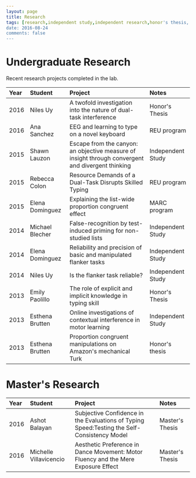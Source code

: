 ```yaml
---
layout: page
title: Research
tags: [research,independent study,independent research,honor's thesis, thesis]
date: 2016-08-24
comments: false
---
```


# Undergraduate Research

Recent research projects completed in the lab.

|Year|Student|Project|Notes|
|:---|:------|:------|:----|
|2016|Niles Uy|A twofold investigation into the nature of dual-task interference|Honor's Thesis|
|2016|Ana Sanchez|EEG and learning to type on a novel keyboard|REU program|
|2015|Shawn Lauzon|Escape from the canyon: an objective measure of insight through convergent and divergent thinking|Independent Study|
|2015|Rebecca Colon|Resource Demands of a Dual-Task Disrupts Skilled Typing|REU program|
|2015|Elena Dominguez|Explaining the list-wide proportion congruent effect|MARC program|
|2014|Michael Blecher|False-recognition by test-induced priming for non-studied lists|Independent Study|
|2014|Elena Dominguez|Reliability and precision of basic and manipulated flanker tasks|Independent Study|
|2014|Niles Uy|Is the flanker task reliable?|Independent Study|
|2013|Emily Paolillo|The role of explicit and implicit knowledge in typing skill|Honor's Thesis|
|2013|Esthena Brutten|Online investigations of contextual interference in motor learning|Independent Study|
|2013|Esthena Brutten|Proportion congruent manipulations on Amazon's mechanical Turk|Honor's thesis|

# Master's Research

|Year|Student|Project|Notes|
|:---|:------|:------|:----|
|2016|Ashot Balayan|Subjective Confidence in the Evaluations of Typing Speed:Testing the Self-Consistency Model|Master's Thesis|
|2016|Michelle Villavicencio|Aesthetic Preference in Dance Movement: Motor Fluency and the Mere Exposure Effect|Master's Thesis|
